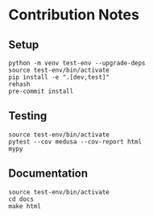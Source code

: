 # Contribution Notes

## Setup
```
python -m venv test-env --upgrade-deps
source test-env/bin/activate
pip install -e ".[dev,test]"
rehash
pre-commit install
```

## Testing
```
source test-env/bin/activate
pytest --cov medusa --cov-report html
mypy
```

## Documentation
```
source test-env/bin/activate
cd docs
make html
```
